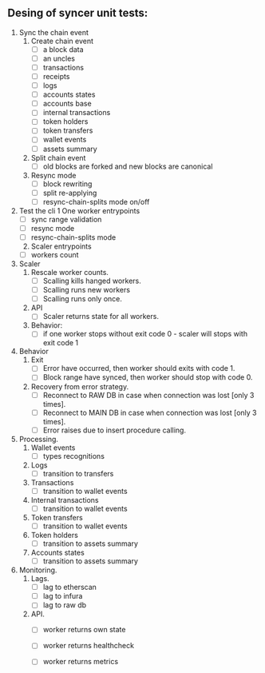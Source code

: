 Desing of syncer unit tests:
------------------

1. Sync the chain event
   1. Create chain event
      - [ ] a block data
      - [ ] an uncles
      - [ ] transactions
      - [ ] receipts
      - [ ] logs
      - [ ] accounts states
      - [ ] accounts base
      - [ ] internal transactions
      - [ ] token holders
      - [ ] token transfers
      - [ ] wallet events
      - [ ] assets summary
   2. Split chain event
      - [ ] old blocks are forked and new blocks are canonical
   3. Resync mode
      - [ ] block rewriting 
      - [ ] split re-applying
      - [ ] resync-chain-splits mode on/off
2. Test the cli 
   1 One worker entrypoints
     - [ ] sync range validation
     - [ ] resync mode
     - [ ] resync-chain-splits mode 
   2. Scaler entrypoints
     - [ ] workers count
3. Scaler
   1. Rescale worker counts.
      - [ ] Scalling kills hanged workers.
      - [ ] Scalling runs new workers
      - [ ] Scalling runs only once.
   2. API
      - [ ] Scaler returns state for all workers.
   3. Behavior:
      - [ ] if one worker stops without exit code 0 - scaler will stops with exit code 1
4. Behavior
   1. Exit
       - [ ] Error have occurred, then worker should exits with code 1.
       - [ ] Block range have synced, then worker should stop with code 0.
   2. Recovery from error strategy.
       - [ ] Reconnect to RAW DB in case when connection was lost [only 3 times].
       - [ ] Reconnect to MAIN DB in case when connection was lost [only 3 times].
       - [ ] Error raises due to insert procedure calling.
5. Processing.
   1. Wallet events 
      - [ ] types recognitions 
   2. Logs
      - [ ] transition to transfers
   3. Transactions
      - [ ] transition to wallet events
   4. Internal transactions
      - [ ] transition to wallet events
   6. Token transfers
      - [ ] transition to wallet events 
   7. Token holders
      - [ ] transition to assets summary
   8. Accounts states
      - [ ] transition to assets summary
6. Monitoring.
   1. Lags.
      - [ ] lag to etherscan
      - [ ] lag to infura
      - [ ] lag to raw db
   2. API.
      - [ ] worker returns own state 
      - [ ] worker returns healthcheck 
      - [ ] worker returns metrics
 
